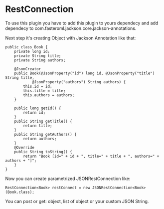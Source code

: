 # RestConnection
To use this plugin you have to add this plugin to yours dependecy 
and add dependecy to com.fasterxml.jackson.core.jackson-annotations.

Next step it's creating Object with Jackson Annotation like that:

	public class Book {
		private long id;
		private String title;
		private String authors;
	
		@JsonCreator
		public Book(@JsonProperty("id") long id, @JsonProperty("title") String title,
				@JsonProperty("authors") String authors) {
			this.id = id;
			this.title = title;
			this.authors = authors;
		}
	
		public long getId() {
			return id;
		}
		public String getTitle() {
			return title;
		}
		public String getAuthors() {
			return authors;
		}
		@Override
		public String toString() {
			return "Book [id=" + id + ", title=" + title + ", authors=" + authors + "]";
		}
	}

Now you can create parametrized JSONRestConnection like:

	RestConnection<Book> restConnect = new JSONRestConnection<Book>(Book.class);

You can post or get: object, list of object or your custom JSON String. 
